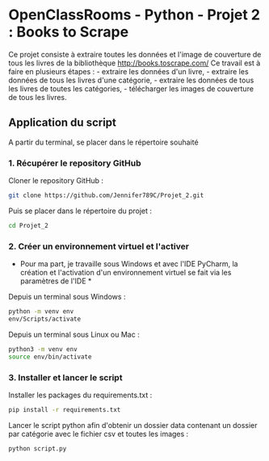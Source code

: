 # OpenClassRooms - Python - Projet 2 : Books to Scrape

Ce projet consiste à extraire toutes les données et l'image de couverture de tous les livres de la bibliothèque http://books.toscrape.com/ 
Ce travail est à faire en plusieurs étapes :
	- extraire les données d'un livre,
	- extraire les données de tous les livres d'une catégorie,
	- extraire les données de tous les livres de toutes les catégories,
	- télécharger les images de couverture de tous les livres.

## Application du script

A partir du terminal, se placer dans le répertoire souhaité

### 1. Récupérer le repository GitHub

Cloner le repository GitHub :
```bash
git clone https://github.com/Jennifer789C/Projet_2.git
```
Puis se placer dans le répertoire du projet :
```bash
cd Projet_2
```

### 2. Créer un environnement virtuel et l'activer

* Pour ma part, je travaille sous Windows et avec l'IDE PyCharm, la création et l'activation d'un environnement virtuel se fait via les paramètres de l'IDE *

Depuis un terminal sous Windows :
```bash
python -m venv env
env/Scripts/activate
```

Depuis un terminal sous Linux ou Mac :
```bash
python3 -m venv env
source env/bin/activate
```

### 3. Installer et lancer le script

Installer les packages du requirements.txt :
```bash
pip install -r requirements.txt
```
Lancer le script python afin d'obtenir un dossier data contenant un dossier par catégorie avec le fichier csv et toutes les images :
```bash
python script.py
```

